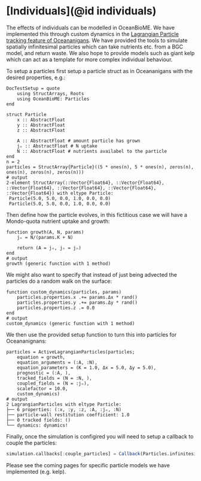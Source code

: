 # [Individuals](@id individuals)

The effects of individuals can be modelled in OceanBioME. We have implemented this through custom dynamics in the [Lagrangian Particle tracking feature of Oceananigans](https://clima.github.io/OceananigansDocumentation/stable/model_setup/lagrangian_particles/). We have provided the tools to simulate spatially infinitesimal particles which can take nutrients etc. from a BGC model, and return waste. We also hope to provide models such as giant kelp which can act as a template for more complex individual behaviour.

To setup a particles first setup a particle struct as in Oceananigans with the desired properties, e.g.:
```@meta
DocTestSetup = quote
    using StructArrays, Roots
    using OceanBioME: Particles
end
```
``` jldoctest particles
struct Particle
    x :: AbstractFloat
    y :: AbstractFloat
    z :: AbstractFloat

    A :: AbstractFloat # amount particle has grown
    jₙ :: AbstractFloat # N uptake
    N :: AbstractFloat # nutrients availabel to the particle
end
n = 2
particles = StructArray{Particle}((5 * ones(n), 5 * ones(n), zeros(n), ones(n), zeros(n), zeros(n)))
# output
2-element StructArray(::Vector{Float64}, ::Vector{Float64}, ::Vector{Float64}, ::Vector{Float64}, ::Vector{Float64}, ::Vector{Float64}) with eltype Particle:
 Particle(5.0, 5.0, 0.0, 1.0, 0.0, 0.0)
 Particle(5.0, 5.0, 0.0, 1.0, 0.0, 0.0)

```

Then define how the particle evolves, in this fictitious case we will have a Mondo-quota nutrient uptake and growth:
``` jldoctest particles
function growth(A, N, params)
    jₙ = N/(params.K + N)
    
    return (A = jₙ, jₙ = jₙ)
end
# output
growth (generic function with 1 method)
```

We might also want to specify that instead of just being advected the particles do a random walk on the surface:
``` jldoctest particles
function custom_dynamics(particles, params)
    particles.properties.x .+= params.Δx * rand()
    particles.properties.y .+= params.Δy * rand()
    particles.properties.z .= 0.0
end
# output
custom_dynamics (generic function with 1 method)
```

We then use the provided setup function to turn this into particles for Oceananignans:
``` jldoctest particles
particles = ActiveLagrangianParticles(particles;
    equation = growth, 
    equation_arguments = (:A, :N),
    equation_parameters = (K = 1.0, Δx = 5.0, Δy = 5.0),
    prognostic = (:A, ), 
    tracked_fields = (N = :N, ), 
    coupled_fields = (N = :jₙ),
    scalefactor = 10.0,
    custom_dynamics)
# output
2 LagrangianParticles with eltype Particle:
├── 6 properties: (:x, :y, :z, :A, :jₙ, :N)
├── particle-wall restitution coefficient: 1.0
├── 0 tracked fields: ()
└── dynamics: dynamics!

```
Finally, once the simulation is configired you will need to setup a callback to couple the particles:
```julia
simulation.callbacks[:couple_particles] = Callback(Particles.infinitesimal_particle_field_coupling!; callsite = TendencyCallsite())
```

Please see the coming pages for specific particle models we have implemented (e.g. kelp).